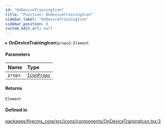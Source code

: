 ```yaml
---
id: "OnDeviceTrainingIcon"
title: "Function: OnDeviceTrainingIcon"
sidebar_label: "OnDeviceTrainingIcon"
sidebar_position: 0
custom_edit_url: null
---
```


▸ **OnDeviceTrainingIcon**(`props`): `Element`

#### Parameters

| Name | Type |
| :------ | :------ |
| `props` | [`IconProps`](../types/IconProps.md) |

#### Returns

`Element`

#### Defined in

[packages/firecms_core/src/icons/components/OnDeviceTrainingIcon.tsx:3](https://github.com/FireCMSco/firecms/blob/d45f3739/packages/firecms_core/src/icons/components/OnDeviceTrainingIcon.tsx#L3)
